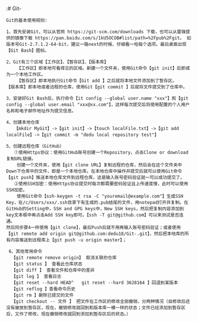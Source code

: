 :# Git-

    Git的基本使用规则:

    1、首先安装Git，可以从官网 https://git-scm.com/downloads 下载，也可以从雷锋提供的镜像下载 https://pan.baidu.com/s/1kU5OCOB#list/path=%2Fpub%2Fgit。 如版本号Git-2.7.1.2-64-bit，建议一路next的时候，仔细看一哈每个选项。最后桌面出现【Git Bash】图标。
    	
    2、Git有三个区域【工作区】、【暂存区】、【版本库】
    	【工作区】即本地可看得见的区域。新建一个文件夹，使用Git命令【git init】后即成为一个本地工作区。
        【暂存区】即本地执行Git命令【Git add 】之后就将本地文件添加到了暂存区。
	【版本库】即本地或者远程的仓库，使用Git【git commit 】后就将文件提交到了仓库中。
	
    3、安装好Git Bash后，执行命令【it config --global user.name "xxx"】和【git config --global user.email "xxx@xx.com"】，这样每次提交后将使用配置的个人用户名称和电子邮件地址作为提交信息。
    
    4、创建本地仓库
       【mkdir MyGit】->【git init】->【touch localFile.txt】->【git add localFile】->【git commit -m "dedu local repository test"】
       
    5、创建远程仓库（GitHub）
       ①使用Https协议：使用GitHub账号创建一个Repository，点击Clone or download复制URL链接。
       	创建一个文件夹，使用【git clone URL】复制远程的仓库，然后会在这个文件夹中Down下仓库中的文件，即是一个本地仓库。在本地仓库中操作并提交后就可以使用Git命令【git push】推送本地仓库文件到远程仓库，这是输入账号密码验证就一可以成功提交了。
       ②使用SSH加密：使用Https协议提交时每次都需要密码验证且上传速度慢，此时可以使用SSH加密。
        使用Git命令【ssh-keygen -t rsa -C "youremail@example.com"】生成SSH Key，在/c/Users/xxx/.ssh目录下有生成的.pub结尾的文件，用notepad打开并复制。在GitHub的Setting中，SSH and GPG keys中，New SSH keys，然后把复制内容添加到key文本框中再点击Add SSH key即可。【ssh -T git@github.com】可以来测试是否连通。
	然后同步骤4一样使用【git clone】，最后Push后就不用再输入账号密码验证；或者使用【git remote add origin git@github.com:dedu18/Git-.git】，然后把本地库的所有内容推送到远程库上【git push -u origin master】；
	
     6、其他常用命令
      【git remote remove origin】 取消关联的仓库
      【git status 】 查看此仓库状态
      【git diff 】 查看文件和仓库中的差异
      【git log 】 查看日志
      【git reset --hard HEAD^   git reset --hard 3628164 】回退到某版本
      【git reflog 】查看命令历史
      【git rm 】删除已提交的文件
      【git checkout -- 文件 】 把文件在工作区的修改全部撤销，分两种情况（自修改后还没有被放到暂存区，现在，撤销修改就回到和版本库一模一样的状态；文件已经添加到暂存区后，又作了修改，现在撤销修改就回到添加到暂存区后的状态。）

